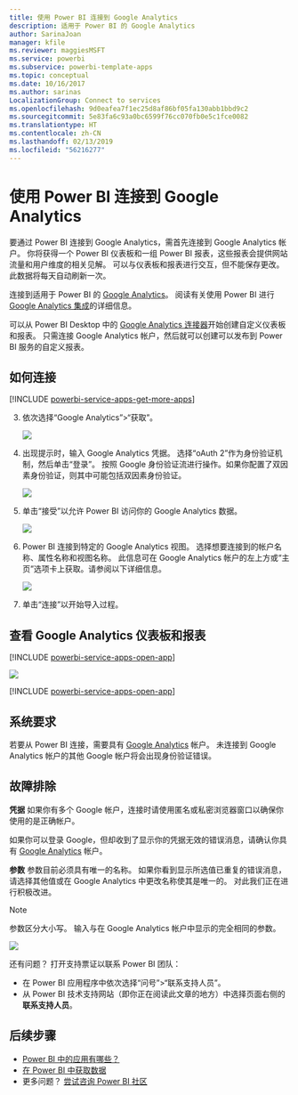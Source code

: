 ```yaml
---
title: 使用 Power BI 连接到 Google Analytics
description: 适用于 Power BI 的 Google Analytics
author: SarinaJoan
manager: kfile
ms.reviewer: maggiesMSFT
ms.service: powerbi
ms.subservice: powerbi-template-apps
ms.topic: conceptual
ms.date: 10/16/2017
ms.author: sarinas
LocalizationGroup: Connect to services
ms.openlocfilehash: 9d0eafea7f1ec25d8af86bf05fa130abb1bbd9c2
ms.sourcegitcommit: 5e83fa6c93a0bc6599f76cc070fb0e5c1fce0082
ms.translationtype: HT
ms.contentlocale: zh-CN
ms.lasthandoff: 02/13/2019
ms.locfileid: "56216277"
---
```

# <a name="connect-to-google-analytics-with-power-bi"></a>使用 Power BI 连接到 Google Analytics
要通过 Power BI 连接到 Google Analytics，需首先连接到 Google Analytics 帐户。 你将获得一个 Power BI 仪表板和一组 Power BI 报表，这些报表会提供网站流量和用户维度的相关见解。 可以与仪表板和报表进行交互，但不能保存更改。 此数据将每天自动刷新一次。

连接到适用于 Power BI 的 [Google Analytics](https://app.powerbi.com/getdata/services/google-analytics)。 阅读有关使用 Power BI 进行 [Google Analytics 集成](https://powerbi.microsoft.com/integrations/google-analytics)的详细信息。

可以从 Power BI Desktop 中的 [Google Analytics 连接器](service-google-analytics-connector.md)开始创建自定义仪表板和报表。 只需连接 Google Analytics 帐户，然后就可以创建可以发布到 Power BI 服务的自定义报表。

## <a name="how-to-connect"></a>如何连接
[!INCLUDE [powerbi-service-apps-get-more-apps](./includes/powerbi-service-apps-get-more-apps.md)]

3. 依次选择“Google Analytics”\>“获取”。
   
   ![](media/service-connect-to-google-analytics/ga.png)
4. 出现提示时，输入 Google Analytics 凭据。 选择“oAuth 2”作为身份验证机制，然后单击“登录”。 按照 Google 身份验证流进行操作。如果你配置了双因素身份验证，则其中可能包括双因素身份验证。
   
   ![](media/service-connect-to-google-analytics/creds.png)
5. 单击“接受”以允许 Power BI 访问你的 Google Analytics 数据。
   
   ![](media/service-connect-to-google-analytics/googleanalytics.png)
6. Power BI 连接到特定的 Google Analytics 视图。 选择想要连接到的帐户名称、属性名称和视图名称。 此信息可在 Google Analytics 帐户的左上方或“主页”选项卡上获取。请参阅以下详细信息。 
   
   ![](media/service-connect-to-google-analytics/params2.png)
5. 单击“连接”以开始导入过程。 

## <a name="view-the-google-analytics-dashboard-and-reports"></a>查看 Google Analytics 仪表板和报表
[!INCLUDE [powerbi-service-apps-open-app](./includes/powerbi-service-apps-open-app.md)]

   ![](media/service-connect-to-google-analytics/googleanalytics2.png)

[!INCLUDE [powerbi-service-apps-open-app](./includes/powerbi-service-apps-what-now.md)]

## <a name="system-requirements"></a>系统要求
若要从 Power BI 连接，需要具有 [Google Analytics](https://www.google.com/analytics/) 帐户。 未连接到 Google Analytics 帐户的其他 Google 帐户将会出现身份验证错误。

## <a name="troubleshooting"></a>故障排除
**凭据** 如果你有多个 Google 帐户，连接时请使用匿名或私密浏览器窗口以确保你使用的是正确帐户。

如果你可以登录 Google，但却收到了显示你的凭据无效的错误消息，请确认你具有 [Google Analytics](https://www.google.com/analytics/) 帐户。

**参数** 参数目前必须具有唯一的名称。 如果你看到显示所选值已重复的错误消息，请选择其他值或在 Google Analytics 中更改名称使其是唯一的。 对此我们正在进行积极改进。

>[!NOTE]
>参数区分大小写。 输入与在 Google Analytics 帐户中显示的完全相同的参数。

![](media/service-connect-to-google-analytics/pbi_googleanalytics1.png)

还有问题？ 打开支持票证以联系 Power BI 团队：

* 在 Power BI 应用程序中依次选择“问号”\>“联系支持人员”。
* 从 Power BI 技术支持网站（即你正在阅读此文章的地方）中选择页面右侧的**联系支持人员**。

## <a name="next-steps"></a>后续步骤
* [Power BI 中的应用有哪些？](service-create-distribute-apps.md)
* [在 Power BI 中获取数据](service-get-data.md)
* 更多问题？ [尝试咨询 Power BI 社区](http://community.powerbi.com/)

